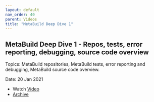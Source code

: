 ```yaml
---
layout: default
nav_order: 40
parent: Videos
title: "MetaBuild Deep Dive 1"
---
```


## MetaBuild Deep Dive 1 - Repos, tests, error reporting, debugging, source code overview

Topics: MetaBuild repositories, MetaBuild tests, error reporting and debugging, MetaBuild source code overview.

Date: 20 Jan 2021

* Watch [Video](https://bluejeans.com/s/TdSOY9_gZ5G)
* [Archive](https://artifactory.corp.adobe.com/artifactory/generic-metabuild-files-dev/documentation/learning/03_MetaBuild_Deep_Dive_01_01-20-2021/Ch1_Full_2021-01-20T11_01.mp4)
